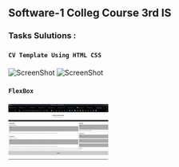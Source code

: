 ## Software-1 Colleg Course 3rd IS

### Tasks Sulutions : <br/>

#### `CV Template Using HTML CSS`

<img src="CVTempleteUsingHTMLCSS/1.png" alt="ScreenShot" width="200"/>
<img src="CVTempleteUsingHTMLCSS/2.png" alt="ScreenShot" width="200"/>

<br/>

#### `FlexBox`

<img src="FlexBox/flexBox.png" alt="ScreenShot" width="200"/>
